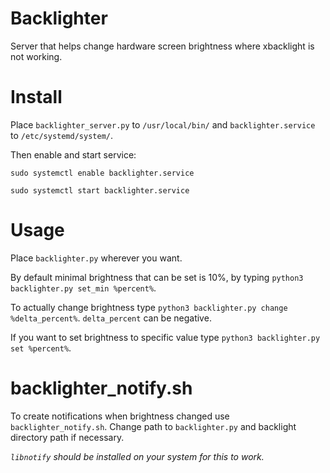 # Backlighter
Server that helps change hardware screen brightness where xbacklight is not working.

# Install
Place `backlighter_server.py` to `/usr/local/bin/` and `backlighter.service` to `/etc/systemd/system/`.

Then enable and start service:

`sudo systemctl enable backlighter.service`

`sudo systemctl start backlighter.service`

# Usage
Place `backlighter.py` wherever you want. 

By default minimal brightness that can be set is 10%, by typing `python3 backlighter.py set_min %percent%`.

To actually change brightness type `python3 backlighter.py change %delta_percent%`. `delta_percent` can be negative.

If you want to set brightness to specific value type `python3 backlighter.py set %percent%`.

# backlighter_notify.sh
To create notifications when brightness changed use `backlighter_notify.sh`. Change path to `backlighter.py` and 
backlight directory path if necessary.

*`libnotify` should be installed on your system for this to work.*
